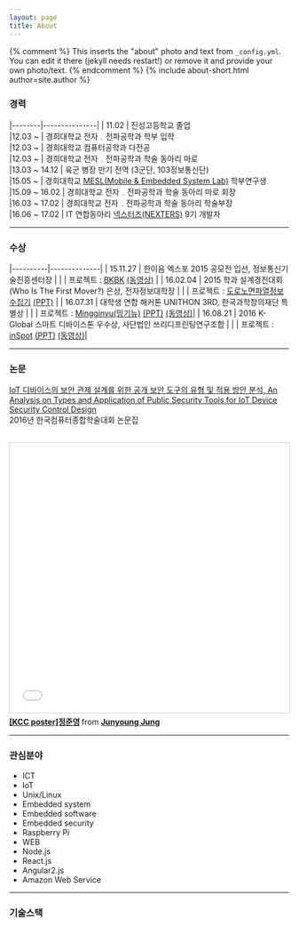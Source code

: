 ```yaml
---
layout: page
title: About
---
```


{% comment %}
  This inserts the "about" photo and text from `_config.yml`.
  You can edit it there (jekyll needs restart!) or remove it and provide your own photo/text.
{% endcomment %}
{% include about-short.html author=site.author %}


### 경력  

|--------|---------------|
| 11.02   | 진성고등학교 졸업  
|12.03 ~  | 경희대학교 전자﹒전파공학과 학부 입학  
|12.03 ~  | 경희대학교 컴퓨터공학과 다전공  
|12.03 ~ | 경희대학교 전자﹒전파공학과 학술 동아리 마로  
|13.03 ~ 14.12 | 육군 병장 만기 전역 (3군단, 103정보통신단)  
|15.05 ~ | 경희대학교 [MESL(Mobile & Embedded System Lab)](http://mesl.khu.ac.kr/) 학부연구생  
|15.09 ~ 16.02 | 경희대학교 전자﹒전파공학과 학술 동아리 마로 회장  
|16.03 ~ 17.02 | 경희대학교 전자﹒전파공학과 학술 동아리 학술부장  
|16.06 ~ 17.02 | IT 연합동아리 [넥스터즈(NEXTERS)](http://teamnexters.com/) 9기 개발자  

***

### 수상  

|----------|--------------|
| 15.11.27 | 한이음 엑스포 2015 공모전 입선, 정보통신기술진흥센터장 |
|          | 프로젝트 : [BKBK](/2015/12/30/haneium/) [(동영상)](https://youtu.be/rTMsQeGkx3I) |
| 16.02.04 | 2015 학과 설계경진대회(Who Is The First Mover?) 은상, 전자정보대학장 |
|          | 프로젝트 : [도로노면파열정보수집기](/2016/02/06/khuee/) [(PPT)](http://www.slideshare.net/JunyoungJung8/2015-ppt-69803906) |
| 16.07.31 | 대학생 연합 해커톤 UNITHON 3RD, 한국과학창의재단 특별상 |
|          | 프로젝트 : [Mingginyu(밍기뉴)](/2016/08/06/unithon-mingginyu/) [(PPT)](http://www.slideshare.net/JunyoungJung8/unithon-3rd-mingginyuppt) [(동영상)](https://youtu.be/RAKVhlfUBJU)|
| 16.08.21 | 2016 K-Global 스마트 디바이스톤 우수상, 사단법인 쓰리디프린팅연구조합 |
|          | 프로젝트 : [inSpot](/2016/09/04/inspot/) [(PPT)](http://www.slideshare.net/JunyoungJung8/2016-kglobal-inspot) [(동영상)](https://youtu.be/j9xFvVKSiaI)|

***

### 논문  

[IoT 디바이스의 보안 관제 설계를 위한 공개 보안 도구의 유형 및 적용 방안 분석, An Analysis on Types and Application of Public Security Tools for IoT Device Security Control Design](/public/paper.pdf)  
2016년 한국컴퓨터종합학술대회 논문집  

<br/>

<iframe src="//www.slideshare.net/slideshow/embed_code/key/uKbZMs5h26qd7v" width="595" height="485" frameborder="0" marginwidth="0" marginheight="0" scrolling="no" style="border:1px solid #CCC; border-width:1px; margin-bottom:5px; max-width: 100%;" allowfullscreen> </iframe> <div style="margin-bottom:5px"> <strong> <a href="//www.slideshare.net/JunyoungJung8/kcc-poster" title="[KCC poster]정준영" target="_blank">[KCC poster]정준영</a> </strong> from <strong><a target="_blank" href="//www.slideshare.net/JunyoungJung8">Junyoung Jung</a></strong> </div>


***

### 관심분야  

* ICT  
* IoT  
* Unix/Linux  
* Embedded system  
* Embedded software  
* Embedded security  
* Raspberry Pi  
* WEB  
* Node.js  
* React.js  
* Angular2.js
* Amazon Web Service

***

### 기술스택  

<a frameborder="0" data-theme="dark" data-layers="1,2,3,4" data-stack-embed="true" href="https://embed.stackshare.io/stacks/embed/de8bb25a479628eed30d3d630dfa68"></a>    <script async src="https://cdn1.stackshare.io/javascripts/client-code.js" charset="utf-8"></script>
